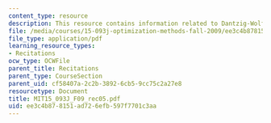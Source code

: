 ```yaml
---
content_type: resource
description: This resource contains information related to Dantzig-Wolfe decomposition.
file: /media/courses/15-093j-optimization-methods-fall-2009/ee3c4b878151ad726efb597f7701c3aa_MIT15_093J_F09_rec05.pdf
file_type: application/pdf
learning_resource_types:
- Recitations
ocw_type: OCWFile
parent_title: Recitations
parent_type: CourseSection
parent_uid: cf58407a-2c2b-3892-6cb5-9cc75c2a27e8
resourcetype: Document
title: MIT15_093J_F09_rec05.pdf
uid: ee3c4b87-8151-ad72-6efb-597f7701c3aa
---
```

